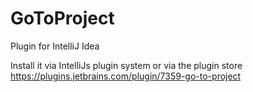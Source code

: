 # GoToProject

Plugin for IntelliJ Idea
 
Install it via IntelliJs plugin system or via the plugin store https://plugins.jetbrains.com/plugin/7359-go-to-project
